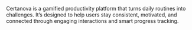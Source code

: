 Certanova is a gamified productivity platform that turns daily routines into challenges. 
It’s designed to help users stay consistent, motivated, and connected through engaging interactions and smart progress tracking.

